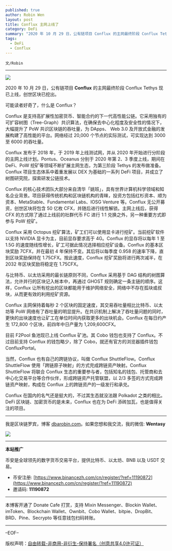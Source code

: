 ```yaml
---
published: true
author: Robin Wen
layout: post
title: Conflux 主网上线了
category: DeFi
summary: "2020 年 10 月 29 日，公有链项目 Conflux 的主网最终阶段 Conflux Tethys 现已上线，创世区块已挖出。目前 F2Pool 鱼池现已上线 Conflux 矿池。其 Cobo 钱包也支持了 Conflux。不过目前支持 Conflux 的钱包略少，除了 Cobo，就还有官方的浏览器插件钱包 ConfluxPortal。Conflux 在国内的名气还是挺大的，不过其生态就没法跟 Polkadot 之类的相比。DeFi 区块链、加密货币的是未来，Conflux 也在为 DeFi 添砖加瓦，也是值得关注的项目。"
tags:
  - DeFi
  - Conflux
---
```


`文/Robin`

***

![](https://cdn.dbarobin.com/u304o62.png)

2020 年 10 月 29 日，公有链项目 **Conflux** 的主网最终阶段 Conflux Tethys 现已上线，创世区块已挖出。

可能读者好奇了，什么是 Conflux？

Conflux 是支持高扩展性加密货币、智能合约的下一代高性能公链。它采用独有的可扩容树图（Tree-Graph）共识算法，在确保去中心化程度及安全性的情况下，大幅提升了 PoW 共识区块链的吞吐量，为 DApps、 Web 3.0 及开放式金融的发展构建了高性能的平台。网络经过 20,000 个节点的实际测试，可实现达到 3000 至 6000 的吞吐量。

Conflux 发布于 2018 年，于 2019 年上线测试网，并从 2020 年开始进行分阶段的主网上线计划。Pontus、Oceanus 分别于 2020 年第 2、3 季度上线，期间在 DeFi、PoW 挖矿等领域不断扩展主网生态，为第三阶段 Tethys 的发布做准备。Conflux 项目生态体系中着重发展以 DEX 为基础的一系列 DeFi 项目，并成立了树图研究院，探索研发公链技术。

Conflux 的核心技术团队大部分来自清华「姚班」，具有世界计算机科学领域和知名企业背景。项目获得传统机构和区块链机构的青睐，投资方包括红杉资本、顺为资本、MetaStable、Fundamental Labs、IOSG Venture 等。Conflux 无公开募资，创世区块将包含 50 亿枚 CFX，并随后进行线性解锁。主网上线后，获得 CFX 的方式除了通过上线前的社群代币 FC 进行 1:1 兑换之外，另一种重要方式即参与 PoW 挖矿。

Conflux 采用 Octopus 挖矿算法，矿工们可以使用显卡进行挖矿。当前挖矿软件以支持 NVIDIA 显卡为主，目前显存要求高于 4G。Conflux 的显存将以每年 1 至 1.5G 的速度随线性增长，矿工可据此情况选择相应挖矿设备。Conflux 的基本区块奖励 7CFX，并在最初 4 年保持不变。其后将以每季度 0.958 的速率下降，直到区块奖励保持在 1.75CFX。按此速度，Conflux 挖矿奖励将进行两次减半，在 2032 年区块奖励将稳定在 1.75CFX。

与比特币、以太坊采用的最长链原则不同，Conflux 采用基于 DAG 结构的树图算法，允许并行的区块记入帐本中，再通过 GHOST 规则确定一条主链的顺序。这样，Conflux 让所有挖出的区块都能用于维护网络安全，网络中不存在孤块或叔块，从而更有效的利用挖矿资源。

Conflux 主网保持着每秒 2 个区块的固定速度，其交易吞吐量相比比特币、以太坊等 PoW 网络有了吞吐量的明显提升。在共识机制上解决了吞吐量问题的同时，更快的出块速度也让矿工在单位时间内获取更多的出块机会。Conflux 在每日约产生 172,800 个区块，前四年中日产量为 1,209,600CFX。

目前 F2Pool 鱼池现已上线 Conflux 矿池。其 Cobo 钱包也支持了 Conflux。不过目前支持 Conflux 的钱包略少，除了 Cobo，就还有官方的浏览器插件钱包 ConfluxPortal。

当然，Conflux 也有自己的跨链协议，叫做 Conflux ShuttleFlow。Conflux ShuttleFlow 使用「跨链原子映射」的方式完成跨链资产映射。Conflux ShuttleFlow 将联合 Conflux 生态的重要参与者，包括知名的钱包、托管商和去中心化交易平台等合作伙伴，形成跨链资产托管联盟，以 2/3 多签的方式完成跨链资产映射，构成在 Conflux 上的跨链资产的一级发行和承兑。

Conflux 在国内的名气还是挺大的，不过其生态就没法跟 Polkadot 之类的相比。DeFi 区块链、加密货币的是未来，Conflux 也在为 DeFi 添砖加瓦，也是值得关注的项目。

***

我是区块链罗宾，博客 [dbarobin.com](https://dbarobin.com/)。如果您想和我交流，我的微信: **Wentasy**

![](https://cdn.dbarobin.com/v4yywe2.png)

***

**本站推广**

币安是全球领先的数字货币交易平台，提供比特币、以太坊、BNB 以及 USDT 交易。

* 币安注册: [https://www.binancezh.com/cn/register/?ref=11190872](https://www.binancezh.com/cn/register/?ref=11190872)
* 邀请码: **11190872**

***

本博客开通了 Donate Cafe 打赏，支持 Mixin Messenger、Blockin Wallet、imToken、Blockchain Wallet、Ownbit、Cobo Wallet、bitpie、DropBit、BRD、Pine、Secrypto 等任意钱包扫码转账。

<center>
    <div class="--donate-button"
         data-button-id="f8b9df0d-af9a-460d-8258-d3f435445075"
    ></div>
</center>

***

–EOF–

版权声明：[自由转载-非商用-非衍生-保持署名（创意共享4.0许可证）](http://creativecommons.org/licenses/by-nc-nd/4.0/deed.zh)